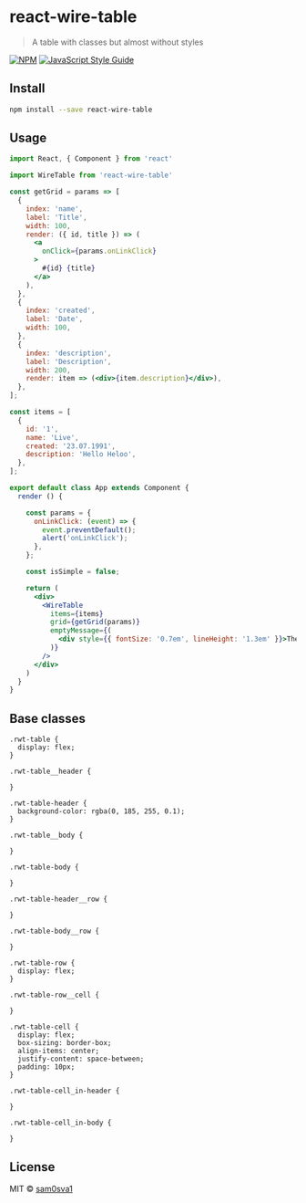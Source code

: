 # react-wire-table

> A table with classes but almost without styles

[![NPM](https://img.shields.io/npm/v/react-wire-table.svg)](https://www.npmjs.com/package/react-wire-table) [![JavaScript Style Guide](https://img.shields.io/badge/code_style-standard-brightgreen.svg)](https://standardjs.com)

## Install

```bash
npm install --save react-wire-table
```

## Usage

```jsx
import React, { Component } from 'react'

import WireTable from 'react-wire-table'

const getGrid = params => [
  {
    index: 'name',
    label: 'Title',
    width: 100,
    render: ({ id, title }) => (
      <a
        onClick={params.onLinkClick}
      >
        #{id} {title}
      </a>
    ),
  },
  {
    index: 'created',
    label: 'Date',
    width: 100,
  },
  {
    index: 'description',
    label: 'Description',
    width: 200,
    render: item => (<div>{item.description}</div>),
  },
];

const items = [
  {
    id: '1',
    name: 'Live',
    created: '23.07.1991',
    description: 'Hello Heloo',
  },
];

export default class App extends Component {
  render () {

    const params = {
      onLinkClick: (event) => {
        event.preventDefault();
        alert('onLinkClick');
      },
    };

    const isSimple = false;

    return (
      <div>
        <WireTable
          items={items}
          grid={getGrid(params)}
          emptyMessage={(
            <div style={{ fontSize: '0.7em', lineHeight: '1.3em' }}>There are no items yet.</div>
          )}
        />
      </div>
    )
  }
}
```

## Base classes

```
.rwt-table {
  display: flex;
}

.rwt-table__header {

}

.rwt-table-header {
  background-color: rgba(0, 185, 255, 0.1);
}

.rwt-table__body {

}

.rwt-table-body {

}

.rwt-table-header__row {

}

.rwt-table-body__row {

}

.rwt-table-row {
  display: flex;
}

.rwt-table-row__cell {

}

.rwt-table-cell {
  display: flex;
  box-sizing: border-box;
  align-items: center;
  justify-content: space-between;
  padding: 10px;
}

.rwt-table-cell_in-header {

}

.rwt-table-cell_in-body {

}
```

## License

MIT © [sam0sva1](https://github.com/sam0sva1)
